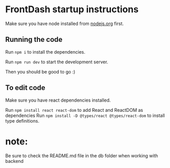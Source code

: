 
  # FrontDash startup instructions

  Make sure you have node installed from [nodejs.org](https://nodejs.org/en) first.

  ## Running the code

  Run `npm i` to install the dependencies.

  Run `npm run dev` to start the development server.
  
  Then you should be good to go :)

  ## To edit code

  Make sure you have react dependencies installed.
  
  Run `npm install react react-dom` to add React and ReactDOM as dependencies
  Run `npm install -D @types/react @types/react-dom` to install type definitions.

  # note:

  Be sure to check the README.md file in the db folder when working with backend
  